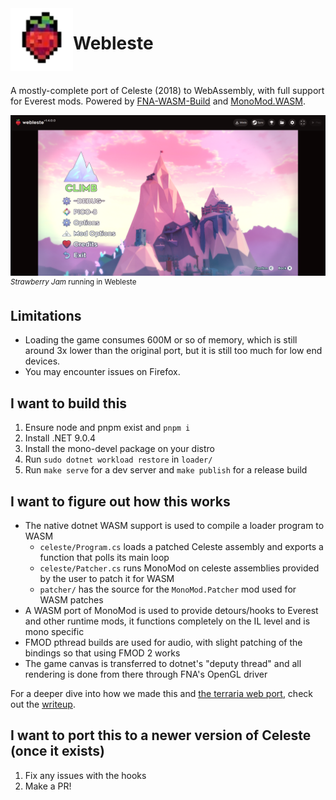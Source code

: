 <img src="frontend/public/app.webp" width=100 align="left">

<h1>Webleste</h1>

<br>

A mostly-complete port of Celeste (2018) to WebAssembly, with full support for Everest mods. Powered by [FNA-WASM-Build](https://github.com/r58playz/FNA-WASM-Build) and [MonoMod.WASM](https://github.com/r58Playz/MonoMod).

![Webleste demo image](assets/demo.png)
<sup><i>Strawberry Jam</i> running in Webleste</sup>

## Limitations

- Loading the game consumes 600M or so of memory, which is still around 3x lower than the original port, but it is still too much for low end devices.
- You may encounter issues on Firefox.

## I want to build this

1. Ensure node and pnpm exist and `pnpm i`
2. Install .NET 9.0.4
3. Install the mono-devel package on your distro
4. Run `sudo dotnet workload restore` in `loader/`
5. Run `make serve` for a dev server and `make publish` for a release build

## I want to figure out how this works

- The native dotnet WASM support is used to compile a loader program to WASM
  - `celeste/Program.cs` loads a patched Celeste assembly and exports a function that polls its main loop
  - `celeste/Patcher.cs` runs MonoMod on celeste assemblies provided by the user to patch it for WASM
  - `patcher/` has the source for the `MonoMod.Patcher` mod used for WASM patches
- A WASM port of MonoMod is used to provide detours/hooks to Everest and other runtime mods, it functions completely on the IL level and is mono specific
- FMOD pthread builds are used for audio, with slight patching of the bindings so that using FMOD 2 works
- The game canvas is transferred to dotnet's "deputy thread" and all rendering is done from there through FNA's OpenGL driver

For a deeper dive into how we made this and [the terraria web port](https://github.com/MercuryWorkshop/terraria-wasm), check out the [writeup](https://velzie.rip/blog/celeste-wasm).

## I want to port this to a newer version of Celeste (once it exists)

1. Fix any issues with the hooks
2. Make a PR!
